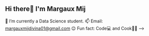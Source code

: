 ## Hi there👋 I'm Margaux Mij

📖 I’m currently a Data Science student.
📫 Email: margauxmijdivina01@gmail.com
😉 Fun fact: Code💻 and Cook👩‍🍳
-->
